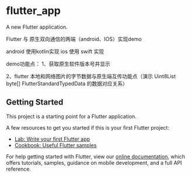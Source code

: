 # flutter_app

A new Flutter application.

Flutter 与 原生双向通信的两端（android、IOS）实现demo

android 使用kotlin实现
ios 使用 swift 实现

demo功能点：
1、获取原生软件版本号并显示

2、flutter 本地和网络图片的字节数据与原生端互传功能点（演示 Uint8List	byte[]	FlutterStandardTypedData 的数据对应关系）

## Getting Started

This project is a starting point for a Flutter application.

A few resources to get you started if this is your first Flutter project:

- [Lab: Write your first Flutter app](https://flutter.dev/docs/get-started/codelab)
- [Cookbook: Useful Flutter samples](https://flutter.dev/docs/cookbook)

For help getting started with Flutter, view our
[online documentation](https://flutter.dev/docs), which offers tutorials,
samples, guidance on mobile development, and a full API reference.
